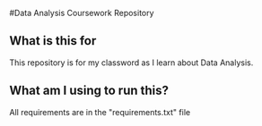 #Data Analysis Coursework Repository

## What is this for
This repository is for my classword as I learn about Data Analysis.

## What am I using to run this?
All requirements are in the "requirements.txt" file

